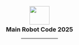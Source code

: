 
<center>
<img src="https://waterga.me/share/logo.svg" width="54" height="50" />
<h3 style="margin-top:2pt;margin-bottom:4pt">Main Robot Code 2025</h3>
<hr style="width:20%;margin-bottom:8pt" />
</center>


